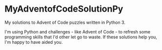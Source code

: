 # MyAdventofCodeSolutionPy
My solutions to Advent of Code puzzles written in Python 3.

I'm using Python and challenges - like Advent of Code - to refresh some programming skills that I'd other let go to waste.
If these solutions help you, I'm happy to have aided you.
